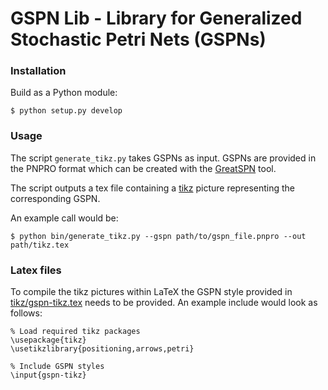 GSPN Lib - Library for Generalized Stochastic Petri Nets (GSPNs)
================================================================

### Installation

Build as a Python module:

    $ python setup.py develop

### Usage

The script `generate_tikz.py` takes GSPNs as input. GSPNs are provided in the PNPRO format which can be created with the [GreatSPN](https://github.com/greatspn/SOURCES) tool.

The script outputs a tex file containing a [tikz](http://www.texample.net/tikz/) picture representing the corresponding GSPN.

An example call would be:

    $ python bin/generate_tikz.py --gspn path/to/gspn_file.pnpro --out path/tikz.tex

### Latex files

To compile the tikz pictures within LaTeX the GSPN style provided in [tikz/gspn-tikz.tex](tikz/gspn-tikz.tex) needs to be provided.
An example include would look as follows:

    % Load required tikz packages
    \usepackage{tikz}
    \usetikzlibrary{positioning,arrows,petri}

    % Include GSPN styles
    \input{gspn-tikz}